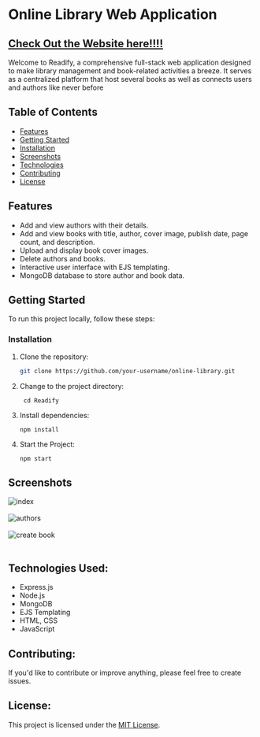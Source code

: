 # Online Library Web Application

## [Check Out the Website here!!!!](https://readify-dstf.onrender.com/)

Welcome to Readify, a comprehensive full-stack web application designed to make library management and book-related activities a breeze. It serves as a centralized platform that host several books as well as connects users and authors like never before

## Table of Contents

- [Features](#features)
- [Getting Started](#getting-started)
- [Installation](#installation)
- [Screenshots](#screenshots)
- [Technologies](#technologies)
- [Contributing](#contributing)
- [License](#license)

## Features

- Add and view authors with their details.
- Add and view books with title, author, cover image, publish date, page count, and description.
- Upload and display book cover images.
- Delete authors and books.
- Interactive user interface with EJS templating.
- MongoDB database to store author and book data.

## Getting Started

To run this project locally, follow these steps:

### Installation

1. Clone the repository:

   ```sh
   git clone https://github.com/your-username/online-library.git
   ```

2. Change to the project directory:

   ```
    cd Readify
   ```

3. Install dependencies:
   ```
   npm install
   ```

4. Start the Project:
   ```
   npm start
   ```

## Screenshots

 ![index](https://github.com/Raghav2305/Readify/assets/82498222/237fc142-49cd-4698-a549-8a5f93fa8acc)  <br>  <br>
 ![authors](https://github.com/Raghav2305/Readify/assets/82498222/27b3dd92-5850-43a1-b9f4-1e02a21f7565)  <br>  <br>
 ![create book](https://github.com/Raghav2305/Readify/assets/82498222/66a89a32-3d9c-423f-93fb-67925fd21cf3)  <br>  <br>

## Technologies Used:

- Express.js
- Node.js
- MongoDB
- EJS Templating
- HTML, CSS
- JavaScript


## Contributing:

If you'd like to contribute or improve anything, please feel free to create issues.

## License:

This project is licensed under the [MIT License](https://github.com/Raghav2305/Readify/blob/master/LICENSE.md).


